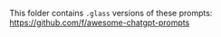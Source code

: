 This folder contains `.glass` versions of these prompts: https://github.com/f/awesome-chatgpt-prompts
